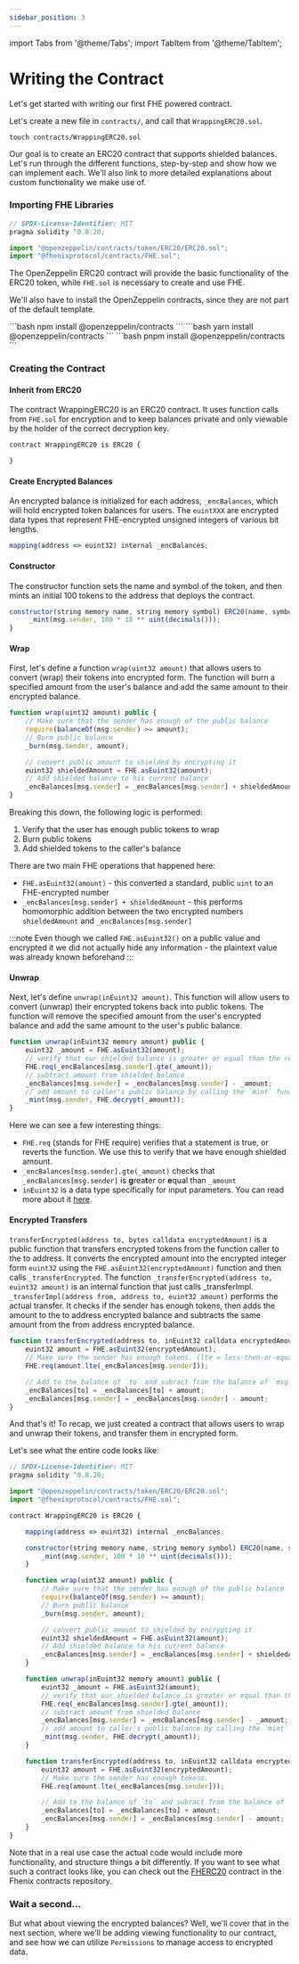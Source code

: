 ```yaml
---
sidebar_position: 3
---
```

import Tabs from '@theme/Tabs';
import TabItem from '@theme/TabItem';

# Writing the Contract

Let's get started with writing our first FHE powered contract.

Let's create a new file in `contracts/`, and call that `WrappingERC20.sol`.

```shell
touch contracts/WrappingERC20.sol
```

Our goal is to create an ERC20 contract that supports shielded balances. 
Let's run through the different functions, step-by-step and show how we can implement each. We'll also link to more detailed explanations about custom functionality we make use of.

### Importing FHE Libraries

```javascript
// SPDX-License-Identifier: MIT
pragma solidity ^0.8.20;

import "@openzeppelin/contracts/token/ERC20/ERC20.sol";
import "@fhenixprotocol/contracts/FHE.sol";
```

The OpenZeppelin ERC20 contract will provide the basic functionality of the ERC20 token, while `FHE.sol` is necessary to create and use FHE. 

We'll also have to install the OpenZeppelin contracts, since they are not part of the default template.

<Tabs groupId="package-managers">
    <TabItem value="npm" label="npm">
        ```bash
        npm install @openzeppelin/contracts
        ```
    </TabItem>
    <TabItem value="yarn" label="yarn">
        ```bash
        yarn install @openzeppelin/contracts
        ```
    </TabItem>
    <TabItem value="pnpm" label="pnpm">
        ```bash
        pnpm install @openzeppelin/contracts
        ```
    </TabItem>
</Tabs>

### Creating the Contract

#### Inherit from ERC20

The contract WrappingERC20 is an ERC20 contract. It uses function calls from `FHE.sol` for encryption and to keep balances private and only viewable by the holder of the correct decryption key.

```javascript
contract WrappingERC20 is ERC20 {

}
```

#### Create Encrypted Balances

An encrypted balance is initialized for each address, `_encBalances`, which will hold encrypted token balances for users. The `euintXXX` are encrypted data types that represent FHE-encrypted unsigned integers of various bit lengths.
```javascript
mapping(address => euint32) internal _encBalances;
```

#### Constructor

The constructor function sets the name and symbol of the token, and then mints an initial 100 tokens to the address that deploys the contract.

```javascript
constructor(string memory name, string memory symbol) ERC20(name, symbol) {
     _mint(msg.sender, 100 * 10 ** uint(decimals()));
}
```

#### Wrap

First, let's define a function `wrap(uint32 amount)` that allows users to convert (wrap) their tokens into encrypted form. 
The function will burn a specified amount from the user's balance and add the same amount to their encrypted balance.

```javascript
function wrap(uint32 amount) public {
    // Make sure that the sender has enough of the public balance
    require(balanceOf(msg.sender) >= amount);
    // Burn public balance
    _burn(msg.sender, amount);

    // convert public amount to shielded by encrypting it
    euint32 shieldedAmount = FHE.asEuint32(amount);
    // Add shielded balance to his current balance
    _encBalances[msg.sender] = _encBalances[msg.sender] + shieldedAmount;
}
```

Breaking this down, the following logic is performed:

1. Verify that the user has enough public tokens to wrap
2. Burn public tokens
3. Add shielded tokens to the caller's balance

There are two main FHE operations that happened here:

* `FHE.asEuint32(amount)` - this converted a standard, public `uint` to an FHE-encrypted number
* `_encBalances[msg.sender] + shieldedAmount` - this performs homomorphic addition between the two encrypted numbers `shieldedAmount` and `_encBalances[msg.sender]`

:::note
Even though we called `FHE.asEuint32()` on a public value and encrypted it we did not actually hide any information - the plaintext value was already known beforehand
:::

#### Unwrap

Next, let's define `unwrap(inEuint32 amount)`. This function will allow users to convert (unwrap) their encrypted tokens back into public tokens. 
The function will remove the specified amount from the user's encrypted balance and add the same amount to the user's public balance.  

```javascript
function unwrap(inEuint32 memory amount) public {
    euint32 _amount = FHE.asEuint32(amount);
    // verify that our shielded balance is greater or equal than the requested amount. (gte = greater-than-or-equal)
    FHE.req(_encBalances[msg.sender].gte(_amount));
    // subtract amount from shielded balance
    _encBalances[msg.sender] = _encBalances[msg.sender] - _amount;
    // add amount to caller's public balance by calling the `mint` function
    _mint(msg.sender, FHE.decrypt(_amount));
}
```

Here we can see a few interesting things:

* `FHE.req` (stands for FHE require) verifies that a statement is true, or reverts the function. We use this to verify that we have enough shielded amount.
* `_encBalances[msg.sender].gte(_amount)` checks that `_encBalances[msg.sender]` is **g**rea**t**er or **e**qual than `_amount`
* `inEuint32` is a data type specifically for input parameters. You can read more about it [here](../../devdocs/Writing%20Smart%20Contracts/User-Inputs.md).

#### Encrypted Transfers

`transferEncrypted(address to, bytes calldata encryptedAmount)` is a public function that transfers encrypted tokens from the function caller to the to address. It converts the encrypted amount into the encrypted integer form `euint32` using the `FHE.asEuint32(encryptedAmount)` function and then calls `_transferEncrypted`.
The function `_transferEncrypted(address to, euint32 amount)` is an internal function that just calls _transferImpl.
`_transferImpl(address from, address to, euint32 amount)` performs the actual transfer. It checks if the sender has enough tokens, then adds the amount to the to address encrypted balance and subtracts the same amount from the from address encrypted balance.

```javascript
function transferEncrypted(address to, inEuint32 calldata encryptedAmount) public {
    euint32 amount = FHE.asEuint32(encryptedAmount);
    // Make sure the sender has enough tokens. (lte = less-then-or-equal)
    FHE.req(amount.lte(_encBalances[msg.sender]));

    // Add to the balance of `to` and subract from the balance of `msg.sender`.
    _encBalances[to] = _encBalances[to] + amount;
    _encBalances[msg.sender] = _encBalances[msg.sender] - amount;
}
```

And that's it! To recap, we just created a contract that allows users to wrap and unwrap their tokens, and transfer them in encrypted form.

Let's see what the entire code looks like:

```javascript
// SPDX-License-Identifier: MIT
pragma solidity ^0.8.20;

import "@openzeppelin/contracts/token/ERC20/ERC20.sol";
import "@fhenixprotocol/contracts/FHE.sol";

contract WrappingERC20 is ERC20 {

    mapping(address => euint32) internal _encBalances;

    constructor(string memory name, string memory symbol) ERC20(name, symbol) {
        _mint(msg.sender, 100 * 10 ** uint(decimals()));
    }

    function wrap(uint32 amount) public {
        // Make sure that the sender has enough of the public balance
        require(balanceOf(msg.sender) >= amount);
        // Burn public balance
        _burn(msg.sender, amount);

        // convert public amount to shielded by encrypting it
        euint32 shieldedAmount = FHE.asEuint32(amount);
        // Add shielded balance to his current balance
        _encBalances[msg.sender] = _encBalances[msg.sender] + shieldedAmount;
    }

    function unwrap(inEuint32 memory amount) public {
        euint32 _amount = FHE.asEuint32(amount);
        // verify that our shielded balance is greater or equal than the requested amount 
        FHE.req(_encBalances[msg.sender].gte(_amount));
        // subtract amount from shielded balance
        _encBalances[msg.sender] = _encBalances[msg.sender] - _amount;
        // add amount to caller's public balance by calling the `mint` function
        _mint(msg.sender, FHE.decrypt(_amount));
    }

    function transferEncrypted(address to, inEuint32 calldata encryptedAmount) public {
        euint32 amount = FHE.asEuint32(encryptedAmount);
        // Make sure the sender has enough tokens.
        FHE.req(amount.lte(_encBalances[msg.sender]));

        // Add to the balance of `to` and subract from the balance of `from`.
        _encBalances[to] = _encBalances[to] + amount;
        _encBalances[msg.sender] = _encBalances[msg.sender] - amount;
    }
}
```

Note that in a real use case the actual code would include more functionality, and structure things a bit differently. 
If you want to see what such a contract looks like, you can check out the [FHERC20](https://github.com/FhenixProtocol/fhenix-contracts/blob/main/contracts/experimental/token/FHERC20/FHERC20.sol) contract in the Fhenix contracts repository.

### Wait a second...

But what about viewing the encrypted balances? Well, we'll cover that in the next section, where we'll be adding viewing 
functionality to our contract, and see how we can utilize `Permissions` to manage access to encrypted data.
